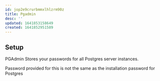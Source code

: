 ```yaml
---
id: jop2e9crurbmmxlhlzrm90z
title: Pgadmin
desc: ''
updated: 1641853158649
created: 1641852951589
---
```



## Setup

PGAdmin Stores your passwords for all Postgres server instances.

Password provided for this is not the same as the installation password for Postgres
